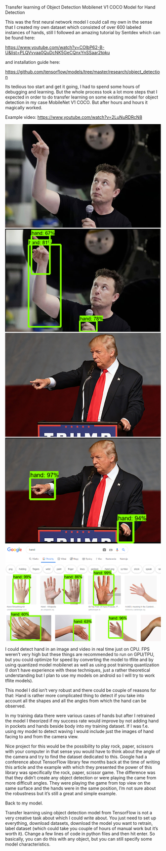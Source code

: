 Transfer learning of Object Detection Mobilenet V1 COCO Model for Hand Detection

This was the first neural network model I could call my own in the sense that I created my own dataset which 
consisted of over 600 labeled instances of hands,
still I followed an amazing tutorial by Sentdex which can be found here:

https://www.youtube.com/watch?v=COlbP62-B-U&list=PLQVvvaa0QuDcNK5GeCQnxYnSSaar2tpku

and installation guide here:

https://github.com/tensorflow/models/tree/master/research/object_detection

Its tedious too start and get it going, I had to spend some hours of debugging and learning.
But the whole process took a lot more steps that I expected in order to do 
transfer learning on some existing model for object detection in my case MobileNet V1 COCO. But after hours and hours it magically worked. 

Example video: https://www.youtube.com/watch?v=2LuNuRDRcN8

![alt text](https://github.com/PeterKillerio/Neural_Networks/blob/master/Tensorflow/Hand_detection/elon_original.jpg)
![alt text](https://github.com/PeterKillerio/Neural_Networks/blob/master/Tensorflow/Hand_detection/elon_recognized.png)
![alt text](https://github.com/PeterKillerio/Neural_Networks/blob/master/Tensorflow/Hand_detection/trump_original.jpg)
![alt text](https://github.com/PeterKillerio/Neural_Networks/blob/master/Tensorflow/Hand_detection/trump_recognized.png)
![alt text](https://github.com/PeterKillerio/Neural_Networks/blob/master/Tensorflow/Hand_detection/google_search.png)

I could detect hand in an image and video in real time just on CPU. 
FPS weren’t very high but these things are recommended to run on GPU/TPU, but you could optimize for speed by converting 
the model to tflite and by using quantized model mobilenet as well as using post training quantization 
(I don’t have experience with these techniques, just a rather theoretical understanding but I plan 
to use my models on android so I will try to work tflite models).

This model I did isn’t very robust and there could be couple of reasons for that:
Hand is rather more complicated thing to detect if you take into account all the shapes and all the angles 
from which the hand can be observed. 

In my training data there were various cases of hands but after 
I retrained the model I theorized if my success rate would improve by not adding hand in pockets 
and hands beside body into my training dataset. If I was f.e. using my model to detect waving I would include 
just the images of hand facing to and from the camera view. 

Nice project for this would be the possibility 
to play rock, paper, scissors with your computer in that sense you would have to think about the angle of the camera 
and try to find the dataset dedicated to this. Google had a conference about TensorFlow library 
few months back at the time of writing this article and the example with which they presented the power of this 
library was specifically the rock, paper, scissor game. The difference was that they didn’t create any 
object detection or were playing the came from more difficult angles. They were playing the game from 
top view on the same surface and the hands were in the same position, I’m not sure about the robustness 
but it’s still a great and simple example.

Back to my model. 

Transfer learning using object detection model from TensorFlow is not a very 
creative task about which I could write about. You just need to set up everything, 
download datasets, download the model you want to retrain, label dataset 
(which could take you couple of hours of manual work but it’s worth it). 
Change a few lines of code in python files and then hit enter. So basically, 
you can do this with any object, but you can still specify some model characteristics.

	
